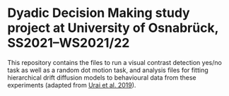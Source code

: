 # Dyadic Decision Making study project at University of Osnabrück, SS2021–WS2021/22
This repository contains the files to run a visual contrast detection yes/no task as well as a random dot motion task, and analysis files for fitting hierarchical drift diffusion models to behavioural data from these experiments (adapted from [Urai et al. 2019](https://doi.org/10.7554/eLife.46331)).
